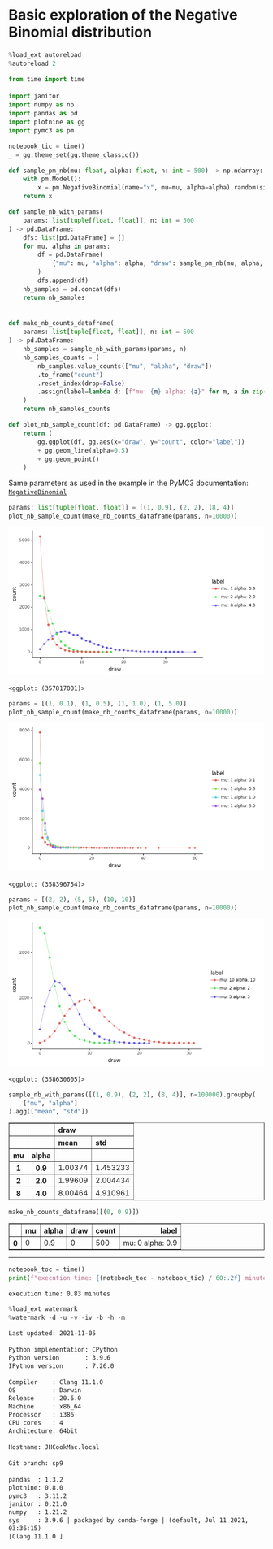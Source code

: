 # Basic exploration of the Negative Binomial distribution

```python
%load_ext autoreload
%autoreload 2
```

```python
from time import time

import janitor
import numpy as np
import pandas as pd
import plotnine as gg
import pymc3 as pm
```

```python
notebook_tic = time()
_ = gg.theme_set(gg.theme_classic())
```

```python
def sample_pm_nb(mu: float, alpha: float, n: int = 500) -> np.ndarray:
    with pm.Model():
        x = pm.NegativeBinomial(name="x", mu=mu, alpha=alpha).random(size=n)
    return x
```

```python
def sample_nb_with_params(
    params: list[tuple[float, float]], n: int = 500
) -> pd.DataFrame:
    dfs: list[pd.DataFrame] = []
    for mu, alpha in params:
        df = pd.DataFrame(
            {"mu": mu, "alpha": alpha, "draw": sample_pm_nb(mu, alpha, n=n)}
        )
        dfs.append(df)
    nb_samples = pd.concat(dfs)
    return nb_samples


def make_nb_counts_dataframe(
    params: list[tuple[float, float]], n: int = 500
) -> pd.DataFrame:
    nb_samples = sample_nb_with_params(params, n)
    nb_samples_counts = (
        nb_samples.value_counts(["mu", "alpha", "draw"])
        .to_frame("count")
        .reset_index(drop=False)
        .assign(label=lambda d: [f"mu: {m} alpha: {a}" for m, a in zip(d.mu, d.alpha)])
    )
    return nb_samples_counts
```

```python
def plot_nb_sample_count(df: pd.DataFrame) -> gg.ggplot:
    return (
        gg.ggplot(df, gg.aes(x="draw", y="count", color="label"))
        + gg.geom_line(alpha=0.5)
        + gg.geom_point()
    )
```

Same parameters as used in the example in the PyMC3 documentation: [`NegativeBinomial`](https://docs.pymc.io/en/stable/api/distributions/discrete.html#pymc3.distributions.discrete.NegativeBinomial)

```python
params: list[tuple[float, float]] = [(1, 0.9), (2, 2), (8, 4)]
plot_nb_sample_count(make_nb_counts_dataframe(params, n=10000))
```

![png](005_004_negative-binomial-distribution-experimentation_files/005_004_negative-binomial-distribution-experimentation_8_0.png)

    <ggplot: (357817001)>

```python
params = [(1, 0.1), (1, 0.5), (1, 1.0), (1, 5.0)]
plot_nb_sample_count(make_nb_counts_dataframe(params, n=10000))
```

![png](005_004_negative-binomial-distribution-experimentation_files/005_004_negative-binomial-distribution-experimentation_9_0.png)

    <ggplot: (358396754)>

```python
params = [(2, 2), (5, 5), (10, 10)]
plot_nb_sample_count(make_nb_counts_dataframe(params, n=10000))
```

![png](005_004_negative-binomial-distribution-experimentation_files/005_004_negative-binomial-distribution-experimentation_10_0.png)

    <ggplot: (358630605)>

```python
sample_nb_with_params([(1, 0.9), (2, 2), (8, 4)], n=100000).groupby(
    ["mu", "alpha"]
).agg(["mean", "std"])
```

<div>
<style scoped>
    .dataframe tbody tr th:only-of-type {
        vertical-align: middle;
    }

    .dataframe tbody tr th {
        vertical-align: top;
    }

    .dataframe thead tr th {
        text-align: left;
    }

    .dataframe thead tr:last-of-type th {
        text-align: right;
    }
</style>
<table border="1" class="dataframe">
  <thead>
    <tr>
      <th></th>
      <th></th>
      <th colspan="2" halign="left">draw</th>
    </tr>
    <tr>
      <th></th>
      <th></th>
      <th>mean</th>
      <th>std</th>
    </tr>
    <tr>
      <th>mu</th>
      <th>alpha</th>
      <th></th>
      <th></th>
    </tr>
  </thead>
  <tbody>
    <tr>
      <th>1</th>
      <th>0.9</th>
      <td>1.00374</td>
      <td>1.453233</td>
    </tr>
    <tr>
      <th>2</th>
      <th>2.0</th>
      <td>1.99609</td>
      <td>2.004434</td>
    </tr>
    <tr>
      <th>8</th>
      <th>4.0</th>
      <td>8.00464</td>
      <td>4.910961</td>
    </tr>
  </tbody>
</table>
</div>

```python
make_nb_counts_dataframe([(0, 0.9)])
```

<div>
<style scoped>
    .dataframe tbody tr th:only-of-type {
        vertical-align: middle;
    }

    .dataframe tbody tr th {
        vertical-align: top;
    }

    .dataframe thead th {
        text-align: right;
    }
</style>
<table border="1" class="dataframe">
  <thead>
    <tr style="text-align: right;">
      <th></th>
      <th>mu</th>
      <th>alpha</th>
      <th>draw</th>
      <th>count</th>
      <th>label</th>
    </tr>
  </thead>
  <tbody>
    <tr>
      <th>0</th>
      <td>0</td>
      <td>0.9</td>
      <td>0</td>
      <td>500</td>
      <td>mu: 0 alpha: 0.9</td>
    </tr>
  </tbody>
</table>
</div>

---

```python
notebook_toc = time()
print(f"execution time: {(notebook_toc - notebook_tic) / 60:.2f} minutes")
```

    execution time: 0.83 minutes

```python
%load_ext watermark
%watermark -d -u -v -iv -b -h -m
```

    Last updated: 2021-11-05

    Python implementation: CPython
    Python version       : 3.9.6
    IPython version      : 7.26.0

    Compiler    : Clang 11.1.0
    OS          : Darwin
    Release     : 20.6.0
    Machine     : x86_64
    Processor   : i386
    CPU cores   : 4
    Architecture: 64bit

    Hostname: JHCookMac.local

    Git branch: sp9

    pandas  : 1.3.2
    plotnine: 0.8.0
    pymc3   : 3.11.2
    janitor : 0.21.0
    numpy   : 1.21.2
    sys     : 3.9.6 | packaged by conda-forge | (default, Jul 11 2021, 03:36:15)
    [Clang 11.1.0 ]
